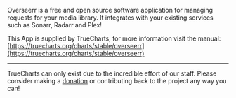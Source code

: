 Overseerr is a free and open source software application for managing requests for your media library. It integrates with your existing services such as Sonarr, Radarr and Plex!

This App is supplied by TrueCharts, for more information visit the manual: [https://truecharts.org/charts/stable/overseerr](https://truecharts.org/charts/stable/overseerr)

---

TrueCharts can only exist due to the incredible effort of our staff.
Please consider making a [donation](https://truecharts.org/sponsor) or contributing back to the project any way you can!
